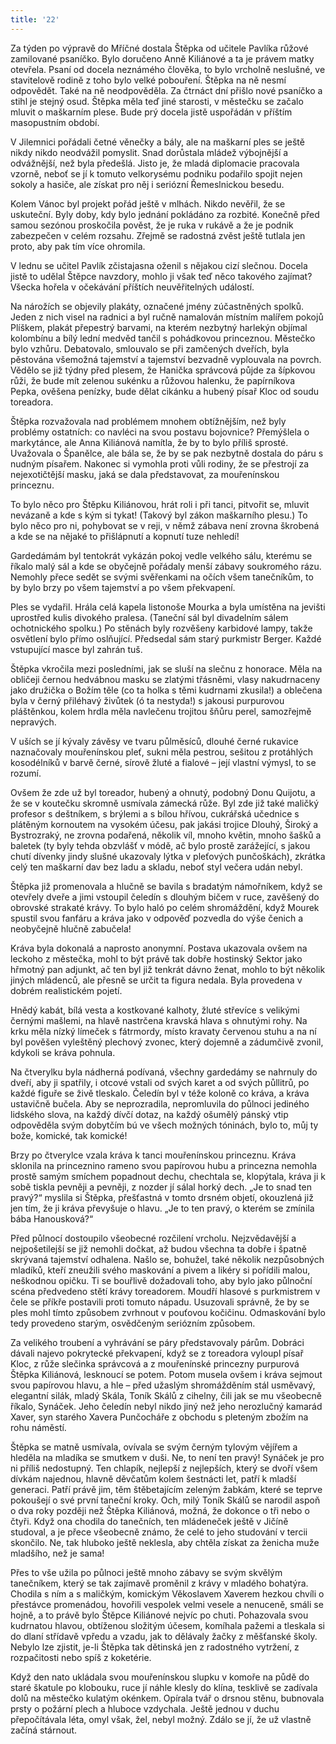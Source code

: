 ```yaml
---
title: '22'
---
```


Za týden po výpravě do Mříčné dostala Štěpka od učitele Pavlíka růžové zamilované psaníčko. Bylo doručeno Anně Kiliánové a ta je právem matky otevřela. Psaní od docela neznámého člověka, to bylo vrcholně neslušné, ve stavitelově rodině z toho bylo velké pobouření. Štěpka na ně nesmí odpovědět. Také na ně neodpověděla. Za čtrnáct dní přišlo nové psaníčko a stihl je stejný osud. Štěpka měla teď jiné starosti, v městečku se začalo mluvit o maškarním plese. Bude prý docela jistě uspořádán v příštím masopustním období.

V Jilemnici pořádali četné věnečky a bály, ale na maškarní ples se ještě nikdy nikdo neodvážil pomyslit. Snad dorůstala mládež výbojnější a odvážnější, než byla předešlá. Jisto je, že mladá diplomacie pracovala vzorně, neboť se jí k tomuto velkorysému podniku podařilo spojit nejen sokoly a hasiče, ale získat pro něj i seriózní Řemeslnickou besedu.

Kolem Vánoc byl projekt pořád ještě v mlhách. Nikdo nevěřil, že se uskuteční. Byly doby, kdy bylo jednání pokládáno za rozbité. Konečně před samou sezónou proskočila pověst, že je ruka v rukávě a že je podnik zabezpečen v celém rozsahu. Zřejmě se radostná zvěst ještě tutlala jen proto, aby pak tím více ohromila.

V lednu se učitel Pavlík zčistajasna oženil s nějakou cizí slečnou. Docela jistě to udělal Štěpce navzdory, mohlo ji však teď něco takového zajímat? Všecka hořela v očekávání příštích neuvěřitelných událostí.

Na nárožích se objevily plakáty, označené jmény zúčastněných spolků. Jeden z nich visel na radnici a byl ručně namalován místním malířem pokojů Plíškem, plakát přepestrý barvami, na kterém nezbytný harlekýn objímal kolombínu a bílý lední medvěd tančil s pohádkovou princeznou. Městečko bylo vzhůru. Debatovalo, smlouvalo se při zamčených dveřích, byla pěstována všemožná tajemství a tajemství bezvadně vyplouvala na povrch. Vědělo se již týdny před plesem, že Hanička správcová půjde za šípkovou růži, že bude mít zelenou sukénku a růžovou halenku, že papírníkova Pepka, ověšena penízky, bude dělat cikánku a hubený písař Kloc od soudu toreadora.

Štěpka rozvažovala nad problémem mnohem obtížnějším, než byly problémy ostatních: co navléci na svou postavu bojovnice? Přemýšlela o markytánce, ale Anna Kiliánová namítla, že by to bylo příliš sprosté. Uvažovala o Španělce, ale bála se, že by se pak nezbytně dostala do páru s nudným písařem. Nakonec si vymohla proti vůli rodiny, že se přestrojí za nejexotičtější masku, jaká se dala představovat, za mouřenínskou princeznu.

To bylo něco pro Štěpku Kiliánovou, hrát roli i při tanci, pitvořit se, mluvit nevázaně a kde s kým si tykat! (Takový byl zákon maškarního plesu.) To bylo něco pro ni, pohybovat se v reji, v němž zábava není zrovna škrobená a kde se na nějaké to přišlápnutí a kopnutí tuze nehledí!

Gardedámám byl tentokrát vykázán pokoj vedle velkého sálu, kterému se říkalo malý sál a kde se obyčejně pořádaly menší zábavy soukromého rázu. Nemohly přece sedět se svými svěřenkami na očích všem tanečníkům, to by bylo brzy po všem tajemství a po všem překvapení.

Ples se vydařil. Hrála celá kapela listonoše Mourka a byla umístěna na jevišti uprostřed kulis divokého pralesa. (Taneční sál byl divadelním sálem ochotnického spolku.) Po stěnách byly rozvěšeny karbidové lampy, takže osvětlení bylo přímo oslňující. Předsedal sám starý purkmistr Berger. Každé vstupující masce byl zahrán tuš.

Štěpka vkročila mezi posledními, jak se sluší na slečnu z honorace. Měla na obličeji černou hedvábnou masku se zlatými třásněmi, vlasy nakudrnaceny jako družička o Božím těle (co ta holka s těmi kudrnami zkusila!) a oblečena byla v černý přiléhavý živůtek (ó ta nestyda!) s jakousi purpurovou pláštěnkou, kolem hrdla měla navlečenu trojitou šňůru perel, samozřejmě nepravých.

V uších se jí kývaly závěsy ve tvaru půlměsíců, dlouhé černé rukavice naznačovaly mouřenínskou pleť, sukni měla pestrou, sešitou z protáhlých kosodélníků v barvě černé, sírově žluté a fialové – její vlastní výmysl, to se rozumí.

Ovšem že zde už byl toreador, hubený a ohnutý, podobný Donu Quijotu, a že se v koutečku skromně usmívala zámecká růže. Byl zde již také maličký profesor s deštníkem, s brýlemi a s bílou hřívou, cukrářská učednice s plátěným kornoutem na vysokém účesu, pak jakási trojice Dlouhý, Široký a Bystrozraký, ne zrovna podařená, několik víl, mnoho květin, mnoho šašků a baletek (ty byly tehda obzvlášť v módě, ač bylo prostě zarážející, s jakou chutí dívenky jindy slušné ukazovaly lýtka v pleťových punčoškách), zkrátka celý ten maškarní dav bez ladu a skladu, neboť styl večera udán nebyl.

Štěpka již promenovala a hlučně se bavila s bradatým námořníkem, když se otevřely dveře a jimi vstoupil čeledín s dlouhým bičem v ruce, zavěšený do obrovské strakaté krávy. To bylo haló po celém shromáždění, když Mourek spustil svou fanfáru a kráva jako v odpověď pozvedla do výše čenich a neobyčejně hlučně zabučela!

Kráva byla dokonalá a naprosto anonymní. Postava ukazovala ovšem na leckoho z městečka, mohl to být právě tak dobře hostinský Sektor jako hřmotný pan adjunkt, ač ten byl již tenkrát dávno ženat, mohlo to být několik jiných mládenců, ale přesně se určit ta figura nedala. Byla provedena v dobrém realistickém pojetí.

Hnědý kabát, bílá vesta a kostkované kalhoty, žluté střevíce s velikými černými mašlemi, na hlavě nastrčena kravská hlava s ohnutými rohy. Na krku měla nízký límeček s fátrmordy, místo kravaty červenou stuhu a na ní byl pověšen vyleštěný plechový zvonec, který dojemně a zádumčivě zvonil, kdykoli se kráva pohnula.

Na čtverylku byla nádherná podívaná, všechny gardedámy se nahrnuly do dveří, aby ji spatřily, i otcové vstali od svých karet a od svých půllitrů, po každé figuře se živě tleskalo. Čeledín byl v téže koloně co kráva, a kráva ustavičně bučela. Aby se neprozradila, nepromluvila do půlnoci jediného lidského slova, na každý dívčí dotaz, na každý ošumělý pánský vtip odpověděla svým dobytčím bú ve všech možných tóninách, bylo to, můj ty bože, komické, tak komické!

Brzy po čtverylce vzala kráva k tanci mouřenínskou princeznu. Kráva sklonila na princeznino rameno svou papírovou hubu a princezna nemohla prostě samým smíchem popadnout dechu, chechtala se, klopýtala, kráva ji k sobě tiskla pevněji a pevněji, z nozder jí sálal horký dech. „Je to snad ten pravý?“ myslila si Štěpka, přešťastná v tomto drsném objetí, okouzlená již jen tím, že ji kráva převyšuje o hlavu. „Je to ten pravý, o kterém se zmínila bába Hanousková?“

Před půlnocí dostoupilo všeobecné rozčilení vrcholu. Nejzvědavější a nejpošetilejší se již nemohli dočkat, až budou všechna ta dobře i špatně skrývaná tajemství odhalena. Našlo se, bohužel, také několik nezpůsobných mladíků, kteří zneužili svého maskování a pivem a likéry si pořídili malou, neškodnou opičku. Ti se bouřlivě dožadovali toho, aby bylo jako půlnoční scéna předvedeno stětí krávy toreadorem. Moudří hlasové s purkmistrem v čele se příkře postavili proti tomuto nápadu. Usuzovali správně, že by se ples mohl tímto způsobem zvrhnout v pouťovou kočičinu. Odmaskování bylo tedy provedeno starým, osvědčeným seriózním způsobem.

Za velikého troubení a vyhrávání se páry představovaly párům. Dobráci dávali najevo pokrytecké překvapení, když se z toreadora vyloupl písař Kloc, z růže slečinka správcová a z mouřenínské princezny purpurová Štěpka Kiliánová, lesknoucí se potem. Potom musela ovšem i kráva sejmout svou papírovou hlavu, a hle – před užaslým shromážděním stál usměvavý, elegantní silák, mladý Skála, Toník Skálů z cihelny, čili jak se mu všeobecně říkalo, Synáček. Jeho čeledín nebyl nikdo jiný než jeho nerozlučný kamarád Xaver, syn starého Xavera Punčocháře z obchodu s pleteným zbožím na rohu náměstí.

Štěpka se matně usmívala, ovívala se svým černým tylovým vějířem a hleděla na mladíka se smutkem v duši. Ne, to není ten pravý! Synáček je pro ni příliš nedostupný. Ten chlapík, nejlepší z nejlepších, který se dvoří všem dívkám najednou, hlavně děvčatům kolem šestnácti let, patří k mladší generaci. Patří právě jim, těm štěbetajícím zeleným žabkám, které se teprve pokoušejí o své první taneční kroky. Och, milý Toník Skálů se narodil aspoň o dva roky později než Štěpka Kiliánová, možná, že dokonce o tři nebo o čtyři. Když ona chodila do tanečních, ten mládeneček ještě v Jičíně studoval, a je přece všeobecně známo, že celé to jeho studování v tercii skončilo. Ne, tak hluboko ještě neklesla, aby chtěla získat za ženicha muže mladšího, než je sama!

Přes to vše užila po půlnoci ještě mnoho zábavy se svým skvělým tanečníkem, který se tak zajímavě proměnil z krávy v mladého bohatýra. Chodila s ním a s maličkým, komickým Věkoslavem Xaverem hezkou chvíli o přestávce promenádou, hovořili vespolek velmi vesele a nenuceně, smáli se hojně, a to právě bylo Štěpce Kiliánové nejvíc po chuti. Pohazovala svou kudrnatou hlavou, obtíženou složitým účesem, komíhala pažemi a tleskala si do dlaní střídavě vpředu a vzadu, jak to dělávaly žačky z měšťanské školy. Nebylo lze zjistit, je-li Štěpka tak dětinská jen z radostného vytržení, z rozpačitosti nebo spíš z koketérie.

Když den nato ukládala svou mouřenínskou slupku v komoře na půdě do staré škatule po klobouku, ruce jí náhle klesly do klína, tesklivě se zadívala dolů na městečko kulatým okénkem. Opírala tvář o drsnou stěnu, bubnovala prsty o požární plech a hluboce vzdychala. Ještě jednou v duchu přepočítávala léta, omyl však, žel, nebyl možný. Zdálo se jí, že už vlastně začíná stárnout.
